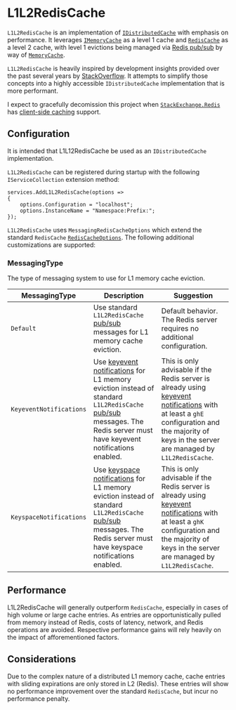 # L1L2RedisCache

`L1L2RedisCache` is an implementation of [`IDistributedCache`](https://github.com/dotnet/runtime/blob/main/src/libraries/Microsoft.Extensions.Caching.Abstractions/src/IDistributedCache.cs) with emphasis on performance. It leverages [`IMemoryCache`](https://github.com/dotnet/runtime/blob/main/src/libraries/Microsoft.Extensions.Caching.Abstractions/src/IMemoryCache.cs) as a level 1 cache and [`RedisCache`](https://github.com/dotnet/aspnetcore/blob/main/src/Caching/StackExchangeRedis/src/RedisCache.cs) as a level 2 cache, with level 1 evictions being managed via [Redis pub/sub](https://redis.io/topics/pubsub) by way of [`MemoryCache`](lol.com).

`L1L2RedisCache` is heavily inspired by development insights provided over the past several years by [StackOverflow](https://stackoverflow.com/). It attempts to simplify those concepts into a highly accessible `IDistributedCache` implementation that is more performant.

I expect to gracefully decomission this project when [`StackExchange.Redis`](https://github.com/StackExchange/StackExchange.Redis) has [client-side caching](https://redis.io/docs/latest/develop/use/client-side-caching/) support.

## Configuration

It is intended that L1L12RedisCache be used as an `IDistributedCache` implementation.

`L1L2RedisCache` can be registered during startup with the following `IServiceCollection` extension method:

```
services.AddL1L2RedisCache(options =>
{
    options.Configuration = "localhost";
    options.InstanceName = "Namespace:Prefix:";
});
```

`L1L2RedisCache` uses `MessagingRedisCacheOptions` which extend the standard `RedisCache` [`RedisCacheOptions`](https://github.com/dotnet/aspnetcore/blob/main/src/Caching/StackExchangeRedis/src/RedisCacheOptions.cs). The following additional customizations are supported:

### MessagingType

The type of messaging system to use for L1 memory cache eviction.

| MessagingType | Description | Suggestion |
| - | - | - |
| `Default` | Use standard `L1L2RedisCache` [pub/sub](https://redis.io/topics/pubsub) messages for L1 memory cache eviction. | Default behavior. The Redis server requires no additional configuration. |
| `KeyeventNotifications` | Use [keyevent notifications](https://redis.io/topics/notifications) for L1 memory eviction instead of standard `L1L2RedisCache` [pub/sub](https://redis.io/topics/pubsub) messages. The Redis server must have keyevent notifications enabled. | This is only advisable if the Redis server is already using [keyevent notifications](https://redis.io/topics/notifications) with at least a `ghE` configuration and the majority of keys in the server are managed by `L1L2RedisCache`. |
| `KeyspaceNotifications` | Use [keyspace notifications](https://redis.io/topics/notifications) for L1 memory eviction instead of standard `L1L2RedisCache` [pub/sub](https://redis.io/topics/pubsub) messages. The Redis server must have keyspace notifications enabled. | This is only advisable if the Redis server is already using [keyevent notifications](https://redis.io/topics/notifications) with at least a `ghK` configuration and the majority of keys in the server are managed by `L1L2RedisCache`. |

## Performance

L1L2RedisCache will generally outperform `RedisCache`, especially in cases of high volume or large cache entries. As entries are opportunistically pulled from memory instead of Redis, costs of latency, network, and Redis operations are avoided. Respective performance gains will rely heavily on the impact of afforementioned factors.

## Considerations

Due to the complex nature of a distributed L1 memory cache, cache entries with sliding expirations are only stored in L2 (Redis). These entries will show no performance improvement over the standard `RedisCache`, but incur no performance penalty.
